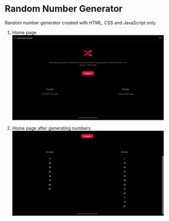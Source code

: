# Random Number Generator

Random number generator created with HTML, CSS and JavaScript only.

1. Home page
![Screenshot](./screenshots/home.png)

2. Home page after generating numbers.
![Screenshot](./screenshots/home2.png)
